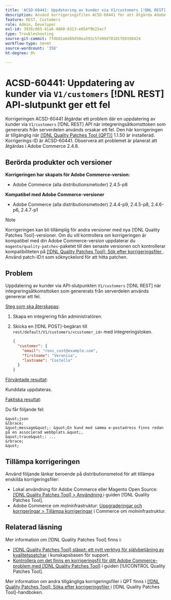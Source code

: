 ```yaml
---
title: 'ACSD-60441: Uppdatering av kunder via V1/customers [!DNL REST] API-slutpunkt ger ett fel'
description: Använd korrigeringsfilen ACSD-60441 för att åtgärda Adobe Commerce-problemet där det uppstår ett fel när du uppdaterar kunder via V1/customers [!DNL REST] API när du använder en integreringsåtkomsttoken som genererats från backend.
feature: REST, Customers
role: Admin, Developer
exl-id: 3936c065-41a6-4860-8313-e054f9b23ac7
type: Troubleshooting
source-git-commit: 7fdb02a6d89d50ea593c5fd99d78101f89198424
workflow-type: tm+mt
source-wordcount: '358'
ht-degree: 0%

---
```


# ACSD-60441: Uppdatering av kunder via `V1/customers` [!DNL REST] API-slutpunkt ger ett fel

Korrigeringen ACSD-60441 åtgärdar ett problem där en uppdatering av kunder via `V1/customers` [!DNL REST] API när integreringsåtkomsttoken som genererats från serverdelen används orsakar ett fel. Den här korrigeringen är tillgänglig när [[!DNL Quality Patches Tool (QPT)]](https://experienceleague.adobe.com/en/docs/commerce-operations/tools/quality-patches-tool/quality-patches-tool-to-self-serve-quality-patches) 1.1.50 är installerad. Korrigerings-ID är ACSD-60441. Observera att problemet är planerat att åtgärdas i Adobe Commerce 2.4.8.

## Berörda produkter och versioner

**Korrigeringen har skapats för Adobe Commerce-version:**

* Adobe Commerce (alla distributionsmetoder) 2.4.5-p8

**Kompatibel med Adobe Commerce-versioner**

* Adobe Commerce (alla distributionsmetoder) 2.4.4-p9, 2.4.5-p8, 2.4.6-p6, 2.4.7-p1

>[!NOTE]
>
>Korrigeringen kan bli tillämplig för andra versioner med nya [!DNL Quality Patches Tool]-versioner. Om du vill kontrollera om korrigeringen är kompatibel med din Adobe Commerce-version uppdaterar du `magento/quality-patches`-paketet till den senaste versionen och kontrollerar kompatibiliteten på [[!DNL Quality Patches Tool]: Sök efter korrigeringsfiler ](https://experienceleague.adobe.com/tools/commerce-quality-patches/index.html). Använd patch-ID:t som söknyckelord för att hitta patchen.

## Problem

Uppdatering av kunder via API-slutpunkten `V1/customers` [!DNL REST] när integreringsåtkomsttoken som genererats från serverdelen används genererar ett fel.

<u>Steg som ska återskapas</u>:

1. Skapa en integrering från administratören.
1. Skicka en [!DNL POST]-begäran till `rest/default/V1/customers/<customer_id>` med integreringstoken.

   ```json
   {
     "customer": {
       "email": "roni_cost@example.com",
       "firstname": "Veronica",
       "lastname": "Costello"
     }
   }
   ```

<u>Förväntade resultat</u>:

Kunddata uppdateras.

<u>Faktiska resultat</u>:

Du får följande fel:

    &quot;json
    &lbrace;
    &quot;message&quot;: &quot;En kund med samma e-postadress finns redan på en associerad webbplats.&quot;,
    &quot;trace&quot;: ...
    &rbrace;
    &quot;

## Tillämpa korrigeringen

Använd följande länkar beroende på distributionsmetod för att tillämpa enskilda korrigeringsfiler:

* Lokal användning för Adobe Commerce eller Magento Open Source: [[!DNL Quality Patches Tool] > Användning ](/help/tools/quality-patches-tool/usage.md) i guiden [!DNL Quality Patches Tool].
* Adobe Commerce om molninfrastruktur: [Uppgraderingar och korrigeringar > Tillämpa korrigeringar](https://experienceleague.adobe.com/docs/commerce-cloud-service/user-guide/develop/upgrade/apply-patches.html) i Commerce om molninfrastruktur.

## Relaterad läsning

Mer information om [!DNL Quality Patches Tool] finns i:

* [[!DNL Quality Patches Tool] släppt: ett nytt verktyg för självbetjäning av kvalitetspatchar](https://experienceleague.adobe.com/en/docs/commerce-operations/tools/quality-patches-tool/quality-patches-tool-to-self-serve-quality-patches) i kunskapsbasen för support.
* [Kontrollera om det finns en korrigeringsfil för ditt Adobe Commerce-problem med  [!DNL Quality Patches Tool]](/help/tools/quality-patches-tool/patches-available-in-qpt/check-patch-for-magento-issue-with-magento-quality-patches.md) i guiden [!UICONTROL Quality Patches Tool].


Mer information om andra tillgängliga korrigeringsfiler i QPT finns i [[!DNL Quality Patches Tool]: Söka efter korrigeringsfiler ](https://experienceleague.adobe.com/tools/commerce-quality-patches/index.html) i [!DNL Quality Patches Tool]-handboken.
